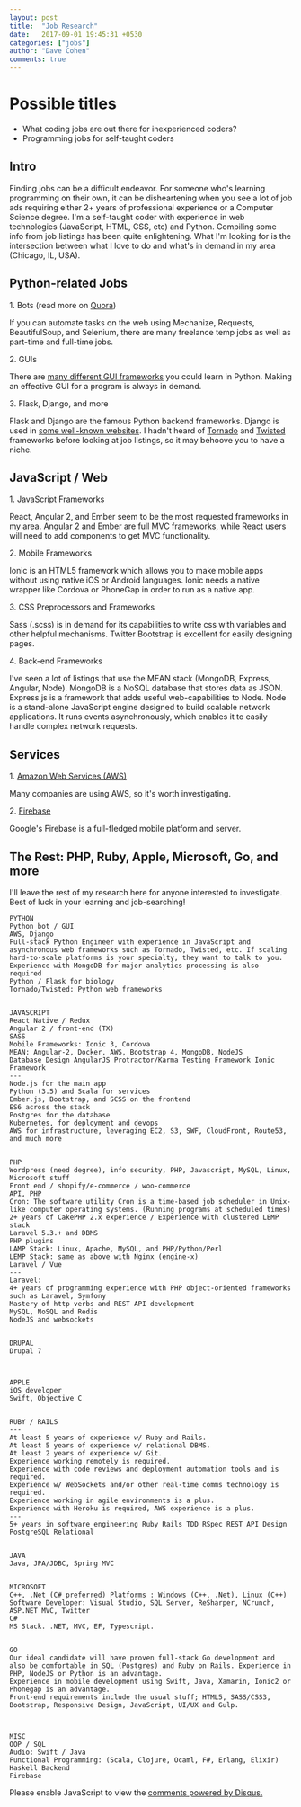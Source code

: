 ```yaml
---
layout: post
title:  "Job Research"
date:   2017-09-01 19:45:31 +0530
categories: ["jobs"]
author: "Dave Cohen"
comments: true
---
```


# Possible titles
- What coding jobs are out there for inexperienced coders?
- Programming jobs for self-taught coders

## Intro
Finding jobs can be a difficult endeavor. For someone who's learning programming on their own, it can be disheartening when you see a lot of job ads requiring either 2+ years of professional experience or a Computer Science degree. I'm a self-taught coder with experience in web technologies (JavaScript, HTML, CSS, etc) and Python. Compiling some info from job listings has been quite enlightening. What I'm looking for is the intersection between what I love to do and what's in demand in my area (Chicago, IL, USA).

## Python-related Jobs
1\. Bots (read more on [Quora](https://www.quora.com/How-can-I-write-a-bot-using-Python))

If you can automate tasks on the web using Mechanize, Requests, BeautifulSoup, and Selenium, there are many freelance temp jobs as well as part-time and full-time jobs.

2\. GUIs

There are [many different GUI frameworks](https://wiki.python.org/moin/GuiProgramming) you could learn in Python. Making an effective GUI for a program is always in demand.

3\. Flask, Django, and more

Flask and Django are the famous Python backend frameworks. Django is used in [some well-known websites](http://www.bedjango.com/blog/top-5-sites-built-django-framework/). I hadn't heard of [Tornado](http://www.tornadoweb.org/en/stable/) and [Twisted](https://twistedmatrix.com/trac/) frameworks before looking at job listings, so it may behoove you to have a niche.

## JavaScript / Web

1\. JavaScript Frameworks

React, Angular 2, and Ember seem to be the most requested frameworks in my area. Angular 2 and Ember are full MVC frameworks, while React users will need to add components to get MVC functionality.

2\. Mobile Frameworks

Ionic is an HTML5 framework which allows you to make mobile apps without using native iOS or Android languages. Ionic needs a native wrapper like Cordova or PhoneGap in order to run as a native app.

3\. CSS Preprocessors and Frameworks

Sass (.scss) is in demand for its capabilities to write css with variables and other helpful mechanisms. Twitter Bootstrap is excellent for easily designing pages.

4\. Back-end Frameworks

I've seen a lot of listings that use the MEAN stack (MongoDB, Express, Angular, Node). MongoDB is a NoSQL database that stores data as JSON. Express.js is a framework that adds useful web-capabilities to Node. Node is a stand-alone JavaScript engine designed to build scalable network applications. It runs events asynchronously, which enables it to easily handle complex network requests.

## Services

1\. [Amazon Web Services (AWS)](https://aws.amazon.com/what-is-aws/)

Many companies are using AWS, so it's worth investigating.

2\. [Firebase](https://firebase.google.com/products/)

Google's Firebase is a full-fledged mobile platform and server.


## The Rest: PHP, Ruby, Apple, Microsoft, Go, and more

I'll leave the rest of my research here for anyone interested to investigate. Best of luck in your learning and job-searching!


```
PYTHON
Python bot / GUI
AWS, Django
Full-stack Python Engineer with experience in JavaScript and asynchronous web frameworks such as Tornado, Twisted, etc. If scaling hard-to-scale platforms is your specialty, they want to talk to you. Experience with MongoDB for major analytics processing is also required
Python / Flask for biology
Tornado/Twisted: Python web frameworks


JAVASCRIPT
React Native / Redux
Angular 2 / front-end (TX)
SASS
Mobile Frameworks: Ionic 3, Cordova
MEAN: Angular-2, Docker, AWS, Bootstrap 4, MongoDB, NodeJS
Database Design AngularJS Protractor/Karma Testing Framework Ionic Framework
---
Node.js for the main app
Python (3.5) and Scala for services
Ember.js, Bootstrap, and SCSS on the frontend
ES6 across the stack
Postgres for the database
Kubernetes, for deployment and devops
AWS for infrastructure, leveraging EC2, S3, SWF, CloudFront, Route53, and much more


PHP
Wordpress (need degree), info security, PHP, Javascript, MySQL, Linux, Microsoft stuff
Front end / shopify/e-commerce / woo-commerce
API, PHP
Cron: The software utility Cron is a time-based job scheduler in Unix-like computer operating systems. (Running programs at scheduled times)
2+ years of CakePHP 2.x experience / Experience with clustered LEMP stack
Laravel 5.3.+ and DBMS
PHP plugins
LAMP Stack: Linux, Apache, MySQL, and PHP/Python/Perl
LEMP Stack: same as above with Nginx (engine-x)
Laravel / Vue
---
Laravel:
4+ years of programming experience with PHP object-oriented frameworks such as Laravel, Symfony
Mastery of http verbs and REST API development
MySQL, NoSQL and Redis
NodeJS and websockets


DRUPAL
Drupal 7



APPLE
iOS developer
Swift, Objective C


RUBY / RAILS
---
At least 5 years of experience w/ Ruby and Rails.
At least 5 years of experience w/ relational DBMS.
At least 2 years of experience w/ Git.
Experience working remotely is required.
Experience with code reviews and deployment automation tools and is required.
Experience w/ WebSockets and/or other real-time comms technology is required.
Experience working in agile environments is a plus.
Experience with Heroku is required, AWS experience is a plus.
---
5+ years in software engineering Ruby Rails TDD RSpec REST API Design PostgreSQL Relational


JAVA
Java, JPA/JDBC, Spring MVC


MICROSOFT
C++, .Net (C# preferred) Platforms : Windows (C++, .Net), Linux (C++)
Software Developer: Visual Studio, SQL Server, ReSharper, NCrunch, ASP.NET MVC, Twitter
C#
MS Stack. .NET, MVC, EF, Typescript.


GO
Our ideal candidate will have proven full-stack Go development and also be comfortable in SQL (Postgres) and Ruby on Rails. Experience in PHP, NodeJS or Python is an advantage.
Experience in mobile development using Swift, Java, Xamarin, Ionic2 or Phonegap is an advantage.
Front-end requirements include the usual stuff; HTML5, SASS/CSS3, Bootstrap, Responsive Design, JavaScript, UI/UX and Gulp.



MISC
OOP / SQL
Audio: Swift / Java
Functional Programming: (Scala, Clojure, Ocaml, F#, Erlang, Elixir)
Haskell Backend
Firebase
```

<div id="disqus_thread"></div>
<script>

/**
*  RECOMMENDED CONFIGURATION VARIABLES: EDIT AND UNCOMMENT THE SECTION BELOW TO INSERT DYNAMIC VALUES FROM YOUR PLATFORM OR CMS.
*  LEARN WHY DEFINING THESE VARIABLES IS IMPORTANT: https://disqus.com/admin/universalcode/#configuration-variables*/
/*
var disqus_config = function () {
this.page.url = PAGE_URL;  // Replace PAGE_URL with your page's canonical URL variable
this.page.identifier = PAGE_IDENTIFIER; // Replace PAGE_IDENTIFIER with your page's unique identifier variable
};
*/
(function() { // DON'T EDIT BELOW THIS LINE
var d = document, s = d.createElement('script');
s.src = 'https://techeffects.disqus.com/embed.js';
s.setAttribute('data-timestamp', +new Date());
(d.head || d.body).appendChild(s);
})();
</script>
<noscript>Please enable JavaScript to view the <a href="https://disqus.com/?ref_noscript">comments powered by Disqus.</a></noscript>
